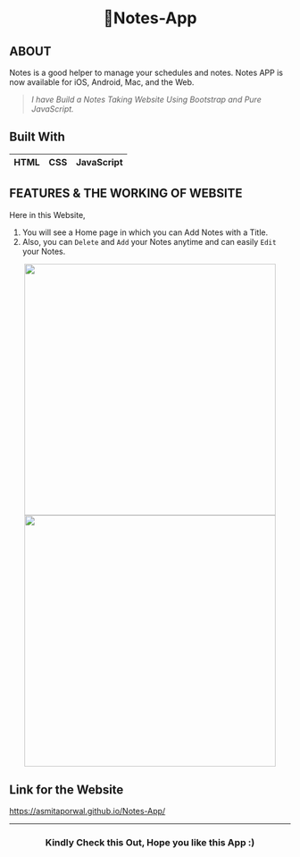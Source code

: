 <h1 align="Center">📝Notes-App</h1>

## ABOUT
Notes is a good helper to manage your schedules and notes. Notes APP is now available for iOS, Android, Mac, and the Web.
>_I have Build a Notes Taking Website Using Bootstrap and Pure JavaScript._


## Built With
|HTML |CSS |JavaScript |
|--- |--- |--- |

## FEATURES & THE WORKING OF WEBSITE
Here in this Website,
 1. You will see a Home page in which you can Add Notes with a Title.
 2. Also, you can `Delete` and `Add` your Notes anytime and can easily `Edit` your Notes.
 
 
<p align="Center">
  <img src="https://github.com/asmitaporwal/Notes-App/blob/master/Img/Preview-1.png" width="450">
  <img src="https://github.com/asmitaporwal/Notes-App/blob/master/Img/Preview-2.png" width="450">
</p>

## Link for the Website
https://asmitaporwal.github.io/Notes-App/

***
<h3 align="Center">Kindly Check this Out, Hope you like this App :)</h3>
